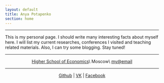 ```yaml
---
layout: default
title: Anya Potapenko
section: home
---
```


*****

<p style="text-align: justify" markdown="1">

This is my personal page. I should write many interesting facts about myself here.
I will list my current researches, conferences I visited and teaching
related materials. Also, I can try some blogging. Stay tuned!

</p>

*****

<div style="text-align:center" markdown="1">

[Higher School of Economics][HSE]\\
Moscow\\
<my@email>

*****

[Github][] |
[VK][] |
[Facebook][]

</div>

  [HSE]: http://www.hse.ru/en/org/hse/info/
  [Github]: http://github.com/
  [Facebook]: http://www.facebook.com
  [VK]: http://vk.com
